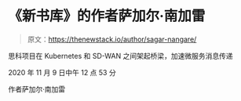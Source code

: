 # 《新书库》的作者萨加尔·南加雷

> 原文：<https://thenewstack.io/author/sagar-nangare/>

思科项目在 Kubernetes 和 SD-WAN 之间架起桥梁，加速微服务消息传递

2020 年 11 月 9 日中午 12 点 53 分

作者萨加尔·南加雷